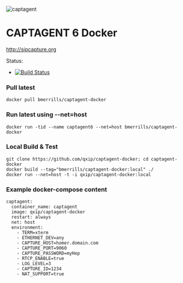 ![captagent](http://i.imgur.com/3kEIR.png)

# CAPTAGENT 6 Docker
http://sipcapture.org

Status: 

* [![Build Status](https://travis-ci.org/netaskd/captagent-docker.svg?branch=master)](https://travis-ci.org/netaskd/captagent-docker)

 
### Pull latest
```
docker pull bmerrills/captagent-docker
```

### Run latest using --net=host
```
docker run -tid --name captagent6 --net=host bmerrills/captagent-docker
```

### Local Build & Test
```
git clone https://github.com/qxip/captagent-docker; cd captagent-docker
docker build --tag="bmerrills/captagent-docker:local" ./
docker run --net=host -t -i qxip/captagent-docker:local
```

### Example docker-compose content
```
captagent:
  container_name: captagent
  image: qxip/captagent-docker
  restart: always
  net: host
  environment:
    - TERM=xterm
    - ETHERNET_DEV=any
    - CAPTURE_HOST=homer.domain.com
    - CAPTURE_PORT=9060
    - CAPTURE_PASSWORD=myHep
    - RTCP_ENABLE=true
    - LOG_LEVEL=3
    - CAPTURE_ID=1234
    - NAT_SUPPORT=true
```

